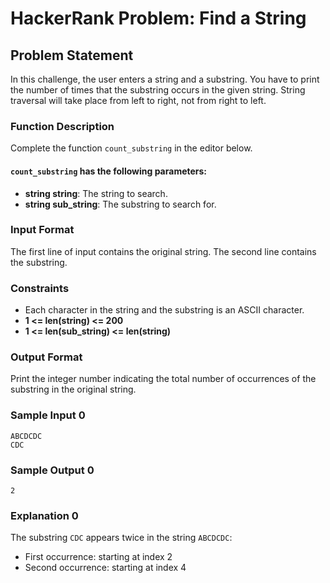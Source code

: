 # HackerRank Problem: Find a String
## Problem Statement

In this challenge, the user enters a string and a substring. You have to print the number of times that the substring occurs in the given string. String traversal will take place from left to right, not from right to left.

### Function Description

Complete the function `count_substring` in the editor below.

#### `count_substring` has the following parameters:
- **string string**: The string to search.
- **string sub_string**: The substring to search for.

### Input Format
The first line of input contains the original string.
The second line contains the substring.

### Constraints
- Each character in the string and the substring is an ASCII character.
- **1 \<= len(string) \<= 200**
- **1 \<= len(sub_string) \<= len(string)**

### Output Format
Print the integer number indicating the total number of occurrences of the substring in the original string.

### Sample Input 0
```
ABCDCDC
CDC
```

### Sample Output 0
```
2
```

### Explanation 0
The substring `CDC` appears twice in the string `ABCDCDC`:
- First occurrence: starting at index 2
- Second occurrence: starting at index 4
